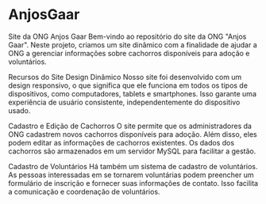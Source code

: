 # AnjosGaar
Site da ONG Anjos Gaar
Bem-vindo ao repositório do site da ONG "Anjos Gaar". Neste projeto, criamos um site dinâmico com a finalidade de ajudar a ONG a gerenciar informações sobre cachorros disponíveis para adoção e voluntários.

Recursos do Site
Design Dinâmico
Nosso site foi desenvolvido com um design responsivo, o que significa que ele funciona em todos os tipos de dispositivos, como computadores, tablets e smartphones. Isso garante uma experiência de usuário consistente, independentemente do dispositivo usado.

Cadastro e Edição de Cachorros
O site permite que os administradores da ONG cadastrem novos cachorros disponíveis para adoção. Além disso, eles podem editar as informações de cachorros existentes. Os dados dos cachorros são armazenados em um servidor MySQL para facilitar a gestão.

Cadastro de Voluntários
Há também um sistema de cadastro de voluntários. As pessoas interessadas em se tornarem voluntárias podem preencher um formulário de inscrição e fornecer suas informações de contato. Isso facilita a comunicação e coordenação de voluntários.
